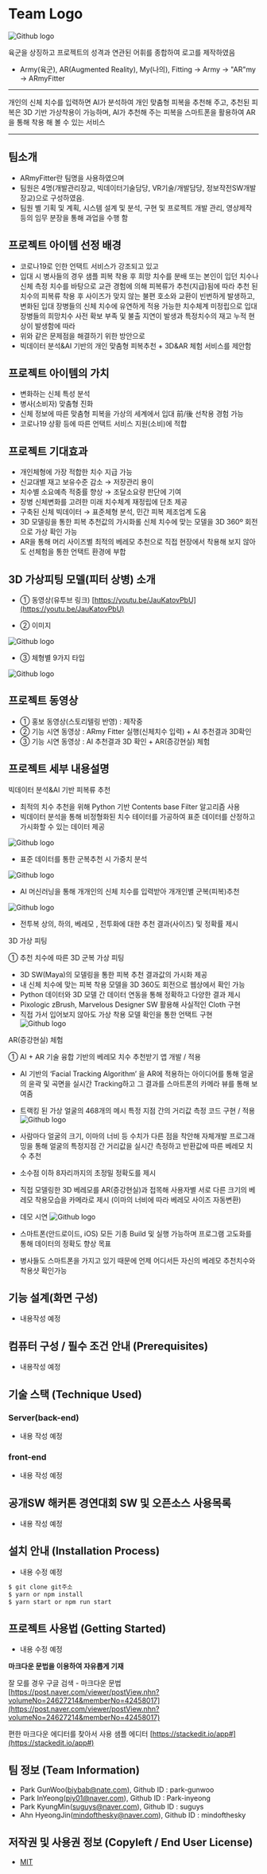 # Team Logo
![Github logo](https://github.com/osamhack2020/WEB_AI-based-3D-and-AR-Fitting-Fitter_ARmyFitter/blob/master/folder/fitter_logo.jpg?raw=true)

육군을 상징하고 프로젝트의 성격과 연관된 어휘를 종합하여 로고를 제작하였음
* Army(육군), AR(Augmented Reality), My(나의), Fitting → Army → "AR"my → ARmyFitter
--- 
개인의 신체 치수를 입력하면 AI가 분석하여 개인 맞춤형 피복을 추천해 주고, 추천된 피복은 3D 기반 가상착용이 가능하며, AI가 추천해 주는 피복을 스마트폰을 활용하여 AR을 통해 착용 해 볼 수 있는 서비스
***


## 팀소개
* ARmyFitter란 팀명을 사용하였으며
* 팀원은 4명(개발관리장교, 빅데이터기술담당, VR기술/개발담당, 정보작전SW개발장교)으로 구성하였음.
* 팀원 별 기획 및 계획, 시스템 설계 및 분석, 구현 및 프로젝트 개발 관리, 영상제작 등의 임무 분장을 통해 과업을 수행 함

## 프로젝트 아이템 선정 배경
* 코로나19로 인한 언택트 서비스가 강조되고 있고
* 입대 시 병사들의 경우 샘플 피복 착용 후 희망 치수를 분배 또는 본인이 입던 치수나
  신체 측정 치수를 바탕으로 교관 경험에 의해 피복류가 추천(지급)됨에 따라
  추천 된 치수의 피복류 착용 후 사이즈가 맞지 않는 불편 호소와 교환이 빈번하게 발생하고,
  변화된 입대 장병들의 신체 치수에 유연하게 적용 가능한 치수체계 미정립으로
  입대 장병들의 희망치수 사전 확보 부족 및 불출 지연이 발생과 
  특정치수의 재고 누적 현상이 발생함에 따라 
* 위와 같은 문제점을 해결하기 위한 방안으로
* 빅데이터 분석&AI 기반의 개인 맞춤형 피복추천 + 3D&AR 체험 서비스를 제안함

## 프로젝트 아이템의 가치
* 변화하는 신체 특성 분석
* 병사(소비자) 맞춤형 진화
* 신체 정보에 따른 맞춤형 피복을 가상의 세계에서 입대 前/後 선착용 경험 가능
* 코로나19 상황 등에 따른 언택트 서비스 지원(소비)에 적합

## 프로젝트 기대효과
* 개인체형에 가장 적합한 치수 지급 가능
* 신교대별 재고 보유수준 감소 → 저장관리 용이
* 치수별 소요예측 적중률 향상 → 조달소요량 판단에 기여 
* 장병 신체변화를 고려한 미래 치수체계 재정립에 단초 제공
* 구축된 신체 빅데이터 → 표준체형 분석, 민간 피복 제조업계 도움
* 3D 모델링을 통한 피복 추천값의 가시화롤 신체 치수에 맞는 모델을 3D 360º 회전으로 가상 확인 가능
* AR을 통해 머리 사이즈별 최적의 베레모 추천으로 직접 현장에서 착용해 보지 않아도 선체험을 통한 언택트 환경에 부합 

## 3D 가상피팅 모델(피터 상병) 소개
* ① 동영상(유투브 링크)
[https://youtu.be/JauKatovPbU](https://youtu.be/JauKatovPbU)

* ② 이미지

![Github logo](https://github.com/osamhack2020/WEB_AI-based-3D-and-AR-Fitting-Fitter_ARmyFitter/blob/master/folder/fitter(one).jpg?raw=true)

* ③ 체형별 9가지 타입

![Github logo](https://github.com/osamhack2020/WEB_AI-based-3D-and-AR-Fitting-Fitter_ARmyFitter/blob/master/folder/fitter(9).jpg?raw=true)


## 프로젝트 동영상
* ① 홍보 동영상(스토리텔링 반영) : 제작중
* ② 기능 시연 동영상 : ARmy Fitter 실행(신체치수 입력) + AI 추천결과 3D확인
* ③ 기능 시연 동영상 : AI 추천결과 3D 확인 + AR(증강현실) 체험


## 프로젝트 세부 내용설명
빅데이터 분석&AI 기반 피복류 추천

* 최적의 치수 추천을 위해 Python 기반 Contents base Filter 알고리즘 사용
* 빅데이터 분석을 통해 비정형화된 치수 테이터를 가공하여 표준 데이터를 산정하고 가시화할 수 있는 데이터 제공

![Github logo](https://github.com/osamhack2020/WEB_AI-based-3D-and-AR-Fitting-Fitter_ARmyFitter/blob/master/folder/recommendation9.jpg?raw=true)

* 표준 데이터를 통한 군복추천 시 가중치 분석

![Github logo](https://github.com/osamhack2020/WEB_AI-based-3D-and-AR-Fitting-Fitter_ARmyFitter/blob/master/folder/recommendation2.jpg?raw=true)

* AI 머신러닝을 통해 개개인의 신체 치수를 입력받아 개개인별 군복(피복)추천

![Github logo](https://github.com/osamhack2020/WEB_AI-based-3D-and-AR-Fitting-Fitter_ARmyFitter/blob/master/folder/recommendation3.jpg?raw=true)

* 전투복 상의, 하의, 베레모 , 전투화에 대한 추천 결과(사이즈) 및 정확률 제시

3D 가상 피팅

➀ 추천 치수에 따른 3D 군복 가상 피팅
* 3D SW(Maya)의 모델링을 통한 피복 추천 결과값의 가시화 제공
* 내 신체 치수에 맞는 피복 착용 모델을 3D 360도 회전으로 웹상에서 확인 가능 
* Python 데이터와 3D 모델 간 데이터 연동을 통해 정확하고 다양한 결과 제시
* Pixologic zBrush, Marvelous Designer SW 활용해 사실적인 Cloth 구현
* 직접 가서 입어보지 않아도 가상 착용 모델 확인을 통한 언택트 구현
![Github logo](https://github.com/osamhack2020/WEB_AI-based-3D-and-AR-Fitting-Fitter_ARmyFitter/blob/master/folder/recommendation7.jpg?raw=true)

AR(증강현실) 체험

➀ AI + AR 기술 융합 기반의 베레모 치수 추천받기 앱 개발 / 적용
* AI 기반의 ‘Facial Tracking Algorithm’ 을 AR에 적용하는 아이디어를 통해 얼굴의 윤곽 및 곡면을 실시간 Tracking하고 그 결과를 스마트폰의 카메라 뷰를 통해 보여줌
* 트랙킹 된 가상 얼굴의 468개의 메시 특정 지점 간의 거리값 측정 코드 구현 / 적용
![Github logo](https://github.com/osamhack2020/WEB_AI-based-3D-and-AR-Fitting-Fitter_ARmyFitter/blob/master/folder/recommendation8.jpg?raw=true)

* 사람마다 얼굴의 크기, 이마의 너비 등 수치가 다른 점을 착안해 자체개발 프로그래밍을 통해 얼굴의 특정지점 간 거리값을 실시간 측정하고 반환값에 따른 베레모 치수 추천
* 소수점 이하 8자리까지의 초정밀 정확도를 제시
* 직접 모델링한 3D 베레모를 AR(증강현실)과 접목해 사용자별 서로 다른 크기의 베레모 착용모습을 카메라로 제시 (이마의 너비에 따라 베레모 사이즈 자동변환)

* 데모 시연
![Github logo](https://github.com/osamhack2020/WEB_AI-based-3D-and-AR-Fitting-Fitter_ARmyFitter/blob/master/folder/recommendation6.jpg?raw=true)
* 스마트폰(안드로이드, iOS) 모든 기종 Build 및 실행 가능하며 프로그램 고도화를 통해 데이터의 정확도 향상 목표
* 병사들도 스마트폰을 가지고 있기 때문에 언제 어디서든 자신의 베레모 추천치수와 착용샷 확인가능

##  기능 설계(화면 구성)
* 내용작성 예정

##  컴퓨터 구성 / 필수 조건 안내 (Prerequisites)
* 내용작성 예정

##  기술 스택 (Technique Used)
### Server(back-end)
 -  내용 작성 예정
 
### front-end
 -  내용 작성 예정

## 공개SW 해커톤 경연대회 SW 및 오픈소스 사용목록
 -  내용 작성 예정

## 설치 안내 (Installation Process)
 -  내용 수정 예정
```bash
$ git clone git주소
$ yarn or npm install
$ yarn start or npm run start
```

## 프로젝트 사용법 (Getting Started)
 -  내용 수정 예정

**마크다운 문법을 이용하여 자유롭게 기재**

잘 모를 경우
구글 검색 - 마크다운 문법
[https://post.naver.com/viewer/postView.nhn?volumeNo=24627214&memberNo=42458017](https://post.naver.com/viewer/postView.nhn?volumeNo=24627214&memberNo=42458017)

 편한 마크다운 에디터를 찾아서 사용
 샘플 에디터 [https://stackedit.io/app#](https://stackedit.io/app#)
 
## 팀 정보 (Team Information)
- Park GunWoo(biybab@nate.com), Github ID : park-gunwoo
- Park InYeong(piy01@naver.com), Github ID : Park-inyeong
- Park KyungMin(suguys@naver.com), Github ID : suguys
- Ahn HyeongJin(mindofthesky@naver.com), Github ID : mindofthesky

## 저작권 및 사용권 정보 (Copyleft / End User License)
 * [MIT](https://github.com/osam2020-WEB/Sample-ProjectName-TeamName/blob/master/license.md)
